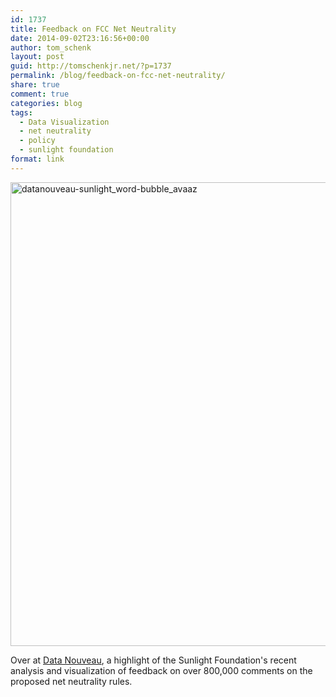 ```yaml
---
id: 1737
title: Feedback on FCC Net Neutrality
date: 2014-09-02T23:16:56+00:00
author: tom_schenk
layout: post
guid: http://tomschenkjr.net/?p=1737
permalink: /blog/feedback-on-fcc-net-neutrality/
share: true
comment: true
categories: blog 
tags:
  - Data Visualization
  - net neutrality
  - policy
  - sunlight foundation
format: link
---
```

<a href="http://datanouveau.net/post/96517167542/suppose-you-want-feedback-on-an-idea-so-you-offer"><img class="alignnone size-full wp-image-1740" src="http://tomschenkjr.net/wordpress/wp-content/uploads/2014/09/datanouveau-sunlight_word-bubble_avaaz.png" alt="datanouveau-sunlight_word-bubble_avaaz" width="908" height="742" /></a>

Over at <a href="http://datanouveau.net/post/96517167542/suppose-you-want-feedback-on-an-idea-so-you-offer">Data Nouveau</a>, a highlight of the Sunlight Foundation's recent analysis and visualization of feedback on over 800,000 comments on the proposed net neutrality rules.
